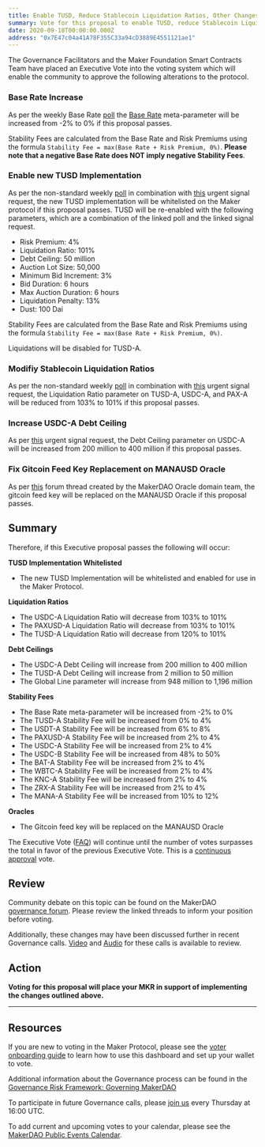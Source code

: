 ```yaml
---
title: Enable TUSD, Reduce Stablecoin Liquidation Ratios, Other Changes - September 18, 2020
summary: Vote for this proposal to enable TUSD, reduce Stablecoin Liquidation Ratios, other changes.
date: 2020-09-18T00:00:00.000Z
address: "0x7E47c04a41A78F355C33a94cD3889E4551121ae1"
---
```

The Governance Facilitators and the Maker Foundation Smart Contracts Team have placed an Executive Vote into the voting system which will enable the community to approve the following alterations to the protocol.

### Base Rate Increase

As per the weekly Base Rate [poll](https://vote.makerdao.com/polling-proposal/qmabz1ezdmdmvshqjxmpw1geyjogz8npcb5hehk31bnb6w) the [Base Rate](https://forum.makerdao.com/t/discussion-change-the-stability-fee-structure/2258) meta-parameter will be increased from -2% to 0% if this proposal passes.

Stability Fees are calculated from the Base Rate and Risk Premiums using the formula `Stability Fee = max(Base Rate + Risk Premium, 0%)`. **Please note that a negative Base Rate does NOT imply negative Stability Fees**.

### Enable new TUSD Implementation

As per the non-standard weekly [poll](https://vote.makerdao.com/polling-proposal/qmrcgtqhqpn2cxvsyh8ppozakz92sgx2kf5munmcwfx2cc) in combination with [this](https://forum.makerdao.com/t/signal-request-should-urgent-action-be-taken-to-modify-the-proposed-tusd-risk-parameters/4145) urgent signal request, the new TUSD implementation will be whitelisted on the Maker protocol if this proposal passes. TUSD will be re-enabled with the following parameters, which are a combination of the linked poll and the linked signal request.

* Risk Premium: 4%
* Liquidation Ratio: 101%
* Debt Ceiling: 50 million
* Auction Lot Size: 50,000
* Minimum Bid Increment: 3%
* Bid Duration: 6 hours
* Max Auction Duration: 6 hours
* Liquidation Penalty: 13%
* Dust: 100 Dai

Stability Fees are calculated from the Base Rate and Risk Premiums using the formula `Stability Fee = max(Base Rate + Risk Premium, 0%)`.

Liquidations will be disabled for TUSD-A.

### Modifiy Stablecoin Liquidation Ratios

As per the non-standard weekly [poll](https://vote.makerdao.com/polling-proposal/qmaefhsrxgvpxphqdquf3fkmngs4ktkpgd87usmrryvj6c) in combination with [this](https://forum.makerdao.com/t/signal-request-should-urgent-action-be-taken-to-modify-the-proposed-tusd-risk-parameters/4145) urgent signal request, the Liquidation Ratio parameter on TUSD-A, USDC-A, and PAX-A will be reduced from 103% to 101% if this proposal passes.

### Increase USDC-A Debt Ceiling

As per [this](https://forum.makerdao.com/t/urgent-signal-request-increase-usdc-a-debt-ceiling/4186) urgent signal request, the Debt Ceiling parameter on USDC-A will be increased from 200 million to 400 million if this proposal passes.

### Fix Gitcoin Feed Key Replacement on MANAUSD Oracle

As per [this](https://forum.makerdao.com/t/fix-gitcoin-feed-key-replacement-on-manausd-oracle/4233) forum thread created by the MakerDAO Oracle domain team, the gitcoin feed key will be replaced on the MANAUSD Oracle if this proposal passes.

## Summary

Therefore, if this Executive proposal passes the following will occur:

**TUSD Implementation Whitelisted**
- The new TUSD Implementation will be whitelisted and enabled for use in the Maker Protocol.

**Liquidation Ratios**
- The USDC-A Liquidation Ratio will decrease from 103% to 101%
- The PAXUSD-A Liquidation Ratio will decrease from 103% to 101%
- The TUSD-A Liquidation Ratio will decrease from 120% to 101%

**Debt Ceilings**
- The USDC-A Debt Ceiling will increase from 200 million to 400 million
- The TUSD-A Debt Ceiling will increase from 2 million to 50 million
- The Global Line parameter will increase from 948 million to 1,196 million

**Stability Fees**
- The Base Rate meta-parameter will be increased from -2% to 0%
- The TUSD-A Stability Fee will be increased from 0% to 4%
- The USDT-A Stability Fee will  be increased from 6% to 8%
- The PAXUSD-A Stability Fee will be increased from 2% to 4%
- The USDC-A Stability Fee will be increased from 2% to 4%
- The USDC-B Stability Fee will be increased from 48% to 50%
- The BAT-A Stability Fee will be increased from 2% to 4%
- The WBTC-A Stability Fee will be increased from 2% to 4%
- The KNC-A Stability Fee will be increased from 2% to 4%
- The ZRX-A Stability Fee will be increased from 2% to 4%
- The MANA-A Stability Fee will be increased from 10% to 12%

**Oracles**
- The Gitcoin feed key will be replaced on the MANAUSD Oracle


The Executive Vote ([FAQ](https://community-development.makerdao.com/makerdao-mcd-faqs/faqs#governance)) will continue until the number of votes surpasses the total in favor of the previous Executive Vote. This is a [continuous approval](https://community-development.makerdao.com/makerdao-mcd-faqs/faqs/governance#what-is-continuous-approval-voting) vote.

## Review

Community debate on this topic can be found on the MakerDAO [governance forum](https://forum.makerdao.com/). Please review the linked threads to inform your position before voting.

Additionally, these changes may have been discussed further in recent Governance calls. [Video](https://www.youtube.com/playlist?list=PLLzkWCj8ywWNq5-90-Id6VPSsrk4OWVan) and [Audio](https://soundcloud.com/makerdao/sets/governance-calls) for these calls is available to review.

## Action

**Voting for this proposal will place your MKR in support of implementing the changes outlined above.**

---

## Resources

If you are new to voting in the Maker Protocol, please see the [voter onboarding guide](https://community-development.makerdao.com/onboarding/voter-onboarding) to learn how to use this dashboard and set up your wallet to vote.

Additional information about the Governance process can be found in the [Governance Risk Framework: Governing MakerDAO](https://community-development.makerdao.com/governance/governance-risk-framework)

To participate in future Governance calls, please [join us](https://community-development.makerdao.com/governance/governance-and-risk-meetings) every Thursday at 16:00 UTC.

To add current and upcoming votes to your calendar, please see the [MakerDAO Public Events Calendar](https://calendar.google.com/calendar/embed?src=makerdao.com_3efhm2ghipksegl009ktniomdk%40group.calendar.google.com&amp;ctz=America%2FLos_Angeles).